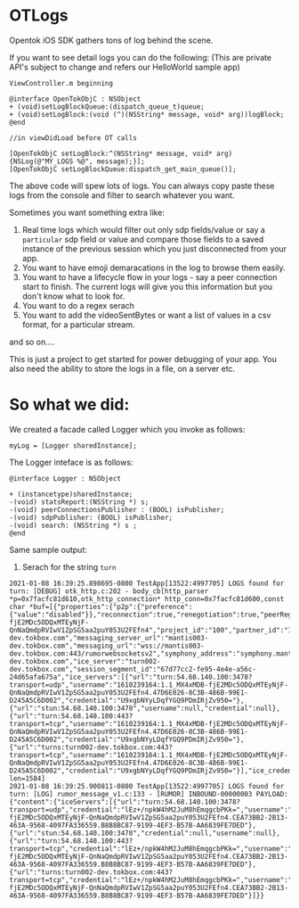 # OTLogs

Opentok iOS SDK gathers tons of log behind the scene. 

If you want to see detail logs you can do the following:
(This are private API's subject to change and refers our HelloWorld sample app)

```
ViewController.m beginning

@interface OpenTokObjC : NSObject
+ (void)setLogBlockQueue:(dispatch_queue_t)queue;
+ (void)setLogBlock:(void (^)(NSString* message, void* arg))logBlock;
@end

//in viewDidLoad before OT calls

[OpenTokObjC setLogBlock:^(NSString* message, void* arg) {NSLog(@"MY_LOGS %@", message);}];
[OpenTokObjC setLogBlockQueue:dispatch_get_main_queue()];
```
The above code will spew lots of logs. You can always copy paste these logs from the console and filter to search whatever you want.

Sometimes you want something extra like:
1. Real time logs which would filter out only sdp fields/value or say a `particular` sdp field or value and compare those fields to a saved instance of the previous session which you just disconnected from your app.
2. You want to have emoji demaracations in the log to browse them easily.
3. You want to have a lifecycle flow in your logs - say a peer connection start to finish. The current logs will give you this information but you don't know what to look for. 
4. You want to do a regex serach
5. You want to add the videoSentBytes or want a list of values in a csv format, for a particular stream.

and so on....

This is just a project to get started for power debugging of your app. 
You also need the ability to store the logs in a file, on a server etc. 

# So what we did:

We created a facade called Logger which you invoke as follows:

```
myLog = [Logger sharedInstance];
```

The Logger inteface is as follows:

```
@interface Logger : NSObject

+ (instancetype)sharedInstance;
-(void) statsReport:(NSString *) s;
-(void) peerConnectionsPublisher : (BOOL) isPublisher;
-(void) sdpPublisher: (BOOL) isPublisher;
-(void) search: (NSString *) s ;
@end

```

Same sample output:

1. Serach for the string `turn`

```
2021-01-08 16:39:25.898695-0800 TestApp[13522:4997705] LOGS found for turn: [DEBUG] otk_http.c:202 - body_cb[http_parser *p=0x7facfc81d610,otk_http_connection* http_conn=0x7facfc81d600,const char *buf=[{"properties":{"p2p":{"preference":{"value":"disabled"}},"reconnection":true,"renegotiation":true,"peerRegeneration":true,"h264":false,"vp9":false,"vp8":true,"priorityVideoCodec":"vp8","clientLogging":true,"clientCandidates":"all","aes256":false,"facetimeEncoder":false},"session_id":"1_MX4xMDB-fjE2MDc5ODQxMTEyNjF-QnNaQmdpRVIwV1ZpSG5aa2puY053U2FEfn4","project_id":"100","partner_id":"100","create_dt":"1607984111261","session_status":"INFLIGHT","status_invalid":null,"media_server_hostname":"mantis003-dev.tokbox.com","messaging_server_url":"mantis003-dev.tokbox.com","messaging_url":"wss://mantis003-dev.tokbox.com:443/rumorwebsocketsv2","symphony_address":"symphony.mantis003-dev.tokbox.com","ice_server":"turn002-dev.tokbox.com","session_segment_id":"67d77cc2-fe95-4e4e-a56c-24d65afa675a","ice_servers":[{"url":"turn:54.68.140.100:3478?transport=udp","username":"1610239164:1.1_MX4xMDB-fjE2MDc5ODQxMTEyNjF-QnNaQmdpRVIwV1ZpSG5aa2puY053U2FEfn4.47D6E026-8C3B-486B-99E1-D245A5C6D002","credential":"U9xgbNYyLDqfYGQ9PDmIRjZv950="},{"url":"stun:54.68.140.100:3478","username":null,"credential":null},{"url":"turn:54.68.140.100:443?transport=tcp","username":"1610239164:1.1_MX4xMDB-fjE2MDc5ODQxMTEyNjF-QnNaQmdpRVIwV1ZpSG5aa2puY053U2FEfn4.47D6E026-8C3B-486B-99E1-D245A5C6D002","credential":"U9xgbNYyLDqfYGQ9PDmIRjZv950="},{"url":"turns:turn002-dev.tokbox.com:443?transport=tcp","username":"1610239164:1.1_MX4xMDB-fjE2MDc5ODQxMTEyNjF-QnNaQmdpRVIwV1ZpSG5aa2puY053U2FEfn4.47D6E026-8C3B-486B-99E1-D245A5C6D002","credential":"U9xgbNYyLDqfYGQ9PDmIRjZv950="}],"ice_credential_expiration":86100}],size_t len=1584]
2021-01-08 16:39:25.900811-0800 TestApp[13522:4997705] LOGS found for turn: [LOG] rumor_message_v1.c:133 - [RUMOR] INBOUND-00000003 PAYLOAD: {"content":{"iceServers":[{"url":"turn:54.68.140.100:3478?transport=udp","credential":"lEz+/npkW4hM2JuM8hEmqgcbPKk=","username":"1610230472:1.1_MX4xMDB-fjE2MDc5ODQxMTEyNjF-QnNaQmdpRVIwV1ZpSG5aa2puY053U2FEfn4.CEA73BB2-2B13-463A-9568-4097FA336559.B8B8BC87-9199-4EF3-B57B-AA6839FE7DED"},{"url":"stun:54.68.140.100:3478","credential":null,"username":null},{"url":"turn:54.68.140.100:443?transport=tcp","credential":"lEz+/npkW4hM2JuM8hEmqgcbPKk=","username":"1610230472:1.1_MX4xMDB-fjE2MDc5ODQxMTEyNjF-QnNaQmdpRVIwV1ZpSG5aa2puY053U2FEfn4.CEA73BB2-2B13-463A-9568-4097FA336559.B8B8BC87-9199-4EF3-B57B-AA6839FE7DED"},{"url":"turns:turn002-dev.tokbox.com:443?transport=tcp","credential":"lEz+/npkW4hM2JuM8hEmqgcbPKk=","username":"1610230472:1.1_MX4xMDB-fjE2MDc5ODQxMTEyNjF-QnNaQmdpRVIwV1ZpSG5aa2puY053U2FEfn4.CEA73BB2-2B13-463A-9568-4097FA336559.B8B8BC87-9199-4EF3-B57B-AA6839FE7DED"}]}}
```



